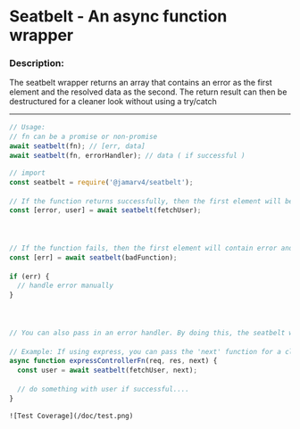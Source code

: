 # Seatbelt - An async function wrapper

### Description:

The seatbelt wrapper returns an array that contains an error as the first element and the resolved data as the second. The return result can then be destructured for a cleaner look without using a try/catch

---


```javascript
// Usage:
// fn can be a promise or non-promise
await seatbelt(fn); // [err, data]
await seatbelt(fn, errorHandler); // data ( if successful )
```

```javascript
// import
const seatbelt = require('@jamarv4/seatbelt');

// If the function returns successfully, then the first element will be null (error), and the second element will contain the data. -> [null, {user}]
const [error, user] = await seatbelt(fetchUser);



// If the function fails, then the first element will contain error and second will be null -> [Error:..., null]
const [err] = await seatbelt(badFunction);

if (err) {
  // handle error manually
}



// You can also pass in an error handler. By doing this, the seatbelt will not return an array. Instead the resolved value is returned and if an exception occurs then the error handler will be called.

// Example: If using express, you can pass the 'next' function for a clean exection flow
async function expressControllerFn(req, res, next) {
  const user = await seatbelt(fetchUser, next);

  // do something with user if successful....
}

```

 	![Test Coverage](/doc/test.png)
